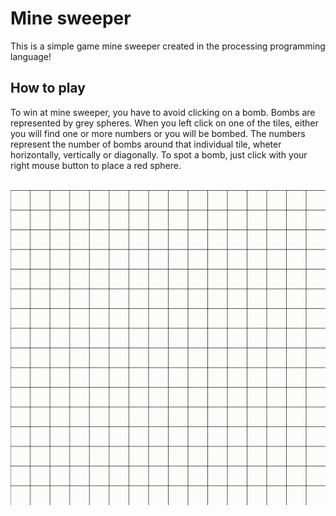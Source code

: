 # Mine sweeper
This is a simple game mine sweeper created in the processing programming language!

<h2> How to play </h2>
<p>
    To win at mine sweeper, you have to avoid clicking on a bomb. Bombs are represented by grey spheres. When you left click on one of the tiles, either you will find one or more numbers or you will be bombed. The numbers represent the number of bombs around that individual tile, wheter horizontally, vertically or diagonally. To spot a bomb, just click with your right mouse button to place a red sphere.
</p>

<br>
<img src="data/example.gif">
